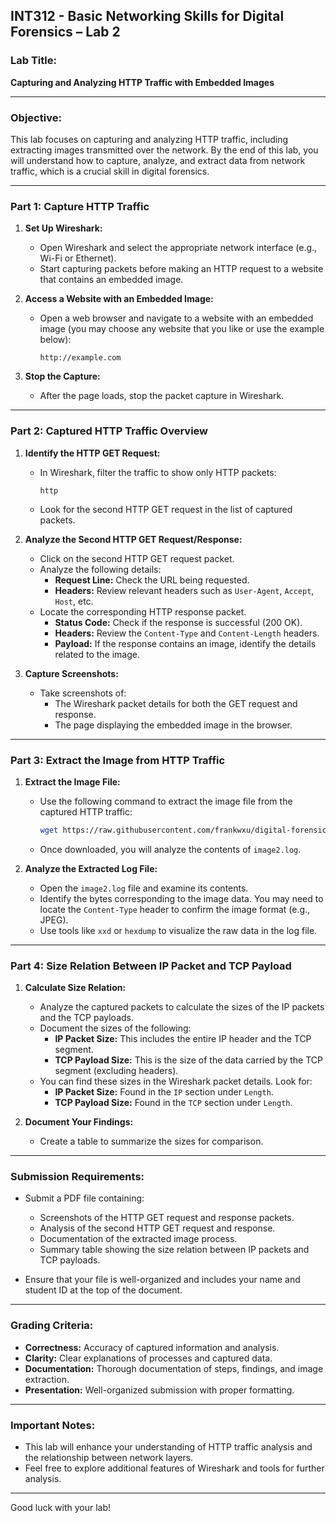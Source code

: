 

## **INT312 - Basic Networking Skills for Digital Forensics – Lab 2**

### **Lab Title:**  
**Capturing and Analyzing HTTP Traffic with Embedded Images**

---

### **Objective:**
This lab focuses on capturing and analyzing HTTP traffic, including extracting images transmitted over the network. By the end of this lab, you will understand how to capture, analyze, and extract data from network traffic, which is a crucial skill in digital forensics.

---

### **Part 1: Capture HTTP Traffic**

1. **Set Up Wireshark:**
   - Open Wireshark and select the appropriate network interface (e.g., Wi-Fi or Ethernet).
   - Start capturing packets before making an HTTP request to a website that contains an embedded image.

2. **Access a Website with an Embedded Image:**
   - Open a web browser and navigate to a website with an embedded image (you may choose any website that you like or use the example below):
     ```plaintext
     http://example.com
     ```

3. **Stop the Capture:**
   - After the page loads, stop the packet capture in Wireshark.

---

### **Part 2: Captured HTTP Traffic Overview**

1. **Identify the HTTP GET Request:**
   - In Wireshark, filter the traffic to show only HTTP packets:
     ```plaintext
     http
     ```
   - Look for the second HTTP GET request in the list of captured packets. 

2. **Analyze the Second HTTP GET Request/Response:**
   - Click on the second HTTP GET request packet.
   - Analyze the following details:
     - **Request Line:** Check the URL being requested.
     - **Headers:** Review relevant headers such as `User-Agent`, `Accept`, `Host`, etc.
   - Locate the corresponding HTTP response packet.
     - **Status Code:** Check if the response is successful (200 OK).
     - **Headers:** Review the `Content-Type` and `Content-Length` headers.
     - **Payload:** If the response contains an image, identify the details related to the image.

3. **Capture Screenshots:**
   - Take screenshots of:
     - The Wireshark packet details for both the GET request and response.
     - The page displaying the embedded image in the browser.

---

### **Part 3: Extract the Image from HTTP Traffic**

1. **Extract the Image File:**
   - Use the following command to extract the image file from the captured HTTP traffic:
     ```bash
     wget https://raw.githubusercontent.com/frankwxu/digital-forensics-lab/main/Illegal_Possession_Images/lab_files/traffic/image2.log
     ```
   - Once downloaded, you will analyze the contents of `image2.log`.

2. **Analyze the Extracted Log File:**
   - Open the `image2.log` file and examine its contents.
   - Identify the bytes corresponding to the image data. You may need to locate the `Content-Type` header to confirm the image format (e.g., JPEG).
   - Use tools like `xxd` or `hexdump` to visualize the raw data in the log file.

---

### **Part 4: Size Relation Between IP Packet and TCP Payload**

1. **Calculate Size Relation:**
   - Analyze the captured packets to calculate the sizes of the IP packets and the TCP payloads.
   - Document the sizes of the following:
     - **IP Packet Size:** This includes the entire IP header and the TCP segment.
     - **TCP Payload Size:** This is the size of the data carried by the TCP segment (excluding headers).
   - You can find these sizes in the Wireshark packet details. Look for:
     - **IP Packet Size:** Found in the `IP` section under `Length`.
     - **TCP Payload Size:** Found in the `TCP` section under `Length`.

2. **Document Your Findings:**
   - Create a table to summarize the sizes for comparison.

---

### **Submission Requirements:**

- Submit a PDF file containing:
  - Screenshots of the HTTP GET request and response packets.
  - Analysis of the second HTTP GET request and response.
  - Documentation of the extracted image process.
  - Summary table showing the size relation between IP packets and TCP payloads.

- Ensure that your file is well-organized and includes your name and student ID at the top of the document.

---

### **Grading Criteria:**

- **Correctness:** Accuracy of captured information and analysis.
- **Clarity:** Clear explanations of processes and captured data.
- **Documentation:** Thorough documentation of steps, findings, and image extraction.
- **Presentation:** Well-organized submission with proper formatting.

---

### **Important Notes:**

- This lab will enhance your understanding of HTTP traffic analysis and the relationship between network layers.
- Feel free to explore additional features of Wireshark and tools for further analysis.

---

Good luck with your lab!